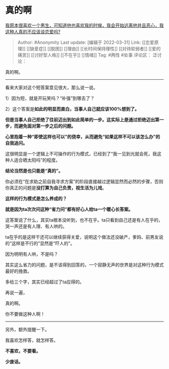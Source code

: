 # 真的啊
[我原本很喜欢一个男生，可知道他也喜欢我的时候，我会开始远离他并且恶心，我这种人真的不应该谈恋爱吗?](https://www.zhihu.com/question/524313516/answer/2416156623)

> Author: #Anonymity
> Last update: [编辑于 2022-03-31]
> Link: [[恋爱原理]] [[缺爱症]] [[脱困]] [[理由]] [[长时间保持理性]] [[对待软弱者]] [[爱的痛苦]] [[讨好型人格]] [[不在乎]] [[情绪]]
> Tag: #两性 #处事
> 评论区：
> 泛讨论：

真的啊。

---

看来大家对这个短答案意见很大，那么说一说。

1）因为短，就是开玩笑吗？“补强”到哪去了？

2）这个答案是**如此的明显而直白，当事人自己就应该100%想到了。**

**但是当事人自己拒绝了往前迈出到如此简单的一步。这实际上是通过拒绝迈出第一步，而避免面对第一步之后的问题。**

**心里抱着一种“即使这样也可以”的侥幸，从而避免“如果这样不可以该怎么办”的自我追问。**

这很明显是一个逻辑上不可操作的行为模式，已经到了“我一见到光就会死，我这种人适合晒太阳吗”的程度。

**结论当然是也只能是“真的”。**

你必须在“在求助之前自我寻求方案”的阶段直接越过逻辑显然而必然的步骤，否则你真正的问题是**没打算为自己负责，视生活为儿戏**。

**这样的行为模式是怎么养成的？**

**就是因为ta次次问这种“省力问”都有好心人给ta一个暖心长答案。**

这答案说了什么，其实ta根本没听到，也不在乎。ta只看到自己还是有人在乎的，哭一声还是有人理、有人哄的。

ta在乎的是这样干还可以继续获得关爱，说明这个做法还没破产，爹妈、前男友说的“这样是不行的”显然是“吓人的”。

因为明明有人哄，不是吗？

其实这么省力的问题，是不该得到回答的，一个寂静无声的世界是对这种行为模式最好的挽救。

多给三个字，其实已经超过了ta应得的。

再说一遍，

真的啊。

你不要做这种人啊！

---

另外，额外提醒一下。

我喜欢怎样答，就怎样答。

**不喜欢，不要看。**

**少废话。**
